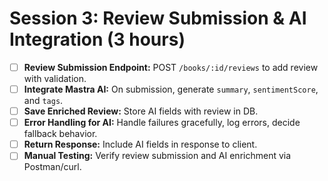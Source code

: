 # Session 3: Review Submission & AI Integration (3 hours)

- [ ] **Review Submission Endpoint:** POST `/books/:id/reviews` to add review with validation.
- [ ] **Integrate Mastra AI:** On submission, generate `summary`, `sentimentScore`, and `tags`.
- [ ] **Save Enriched Review:** Store AI fields with review in DB.
- [ ] **Error Handling for AI:** Handle failures gracefully, log errors, decide fallback behavior.
- [ ] **Return Response:** Include AI fields in response to client.
- [ ] **Manual Testing:** Verify review submission and AI enrichment via Postman/curl.
